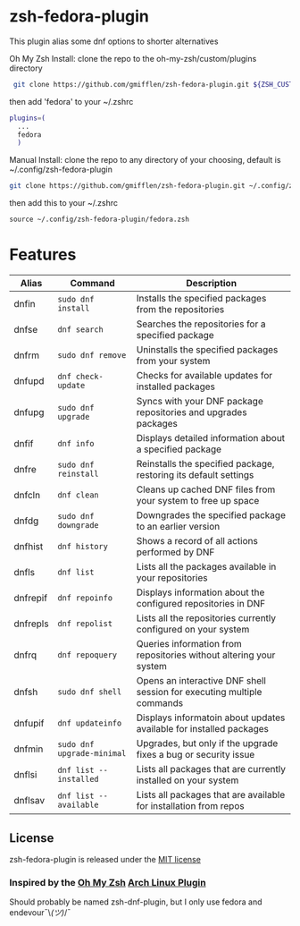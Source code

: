 # zsh-fedora-plugin

This plugin alias some dnf options to shorter alternatives
 
Oh My Zsh Install: 
clone the repo to the oh-my-zsh/custom/plugins directory
```zsh
 git clone https://github.com/gmifflen/zsh-fedora-plugin.git ${ZSH_CUSTOM:-~/.oh-my-zsh/custom}/plugins/fedora
```
then add 'fedora' to your ~/.zshrc
```zsh
plugins=(
  ...
  fedora
  )
```
Manual Install:
clone the repo to any directory of your choosing, default is ~/.config/zsh-fedora-plugin
```zsh
git clone https://github.com/gmifflen/zsh-fedora-plugin.git ~/.config/zsh-fedora-plugin
```
then add this to your ~/.zshrc
```
source ~/.config/zsh-fedora-plugin/fedora.zsh
```


# Features

| Alias        | Command                                | Description                                                            |
|--------------|----------------------------------------|------------------------------------------------------------------------|
| dnfin        | `sudo dnf install`                     | Installs the specified packages from the repositories                  |
| dnfse        | `dnf search`                           | Searches the repositories for a specified package                      |
| dnfrm        | `sudo dnf remove`                      | Uninstalls the specified packages from your system                     |
| dnfupd       | `dnf check-update`                     | Checks for available updates for installed packages                    |
| dnfupg       | `sudo dnf upgrade`                     | Syncs with your DNF package repositories and upgrades packages         |
| dnfif        | `dnf info`                             | Displays detailed information about a specified package                |
| dnfre        | `sudo dnf reinstall`                   | Reinstalls the specified package, restoring its default settings       |
| dnfcln       | `dnf clean`                            | Cleans up cached DNF files from your system to free up space           |
| dnfdg        | `sudo dnf downgrade`                   | Downgrades the specified package to an earlier version                 |
| dnfhist      | `dnf history`                          | Shows a record of all actions performed by DNF                         |
| dnfls        | `dnf list`                             | Lists all the packages available in your repositories                  |
| dnfrepif     | `dnf repoinfo`                         | Displays information about the configured repositories in DNF          |
| dnfrepls     | `dnf repolist`                         | Lists all the repositories currently configured on your system         |
| dnfrq        | `dnf repoquery`                        | Queries information from repositories without altering your system     |
| dnfsh        | `sudo dnf shell`                       | Opens an interactive DNF shell session for executing multiple commands |
| dnfupif      | `dnf updateinfo`                       | Displays informatoin about updates available for installed packages    |
| dnfmin       | `sudo dnf upgrade-minimal`             | Upgrades, but only if the upgrade fixes a bug or security issue        |
| dnflsi       | `dnf list --installed`                 | Lists all packages that are currently installed on your system         |
| dnflsav      | `dnf list --available`                 | Lists all packages that are available for installation from repos      |

## License

zsh-fedora-plugin is released under the [MIT license](LICENSE)

### Inspired by the [Oh My Zsh](https://github.com/ohmyzsh/ohmyzsh) [Arch Linux Plugin](https://github.com/ohmyzsh/ohmyzsh/tree/master/plugins/archlinux)

Should probably be named zsh-dnf-plugin, but I only use fedora and endevour¯\\_(ツ)_/¯
